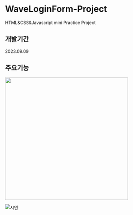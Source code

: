 # WaveLoginForm-Project
HTML&amp;CSS&amp;Javascript mini Practice Project

## 개발기간
2023.09.09

## 주요기능
<img src="[이미지주소](https://github.com/jay6366/WaveLoginForm-Project/assets/89118231/c6546811-7b6b-4439-9524-84663454aac8).png" width="400" height="400"/>

![시연](https://github.com/jay6366/WaveLoginForm-Project/assets/89118231/c6546811-7b6b-4439-9524-84663454aac8)

